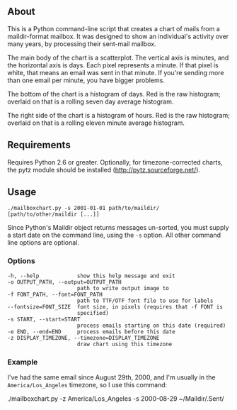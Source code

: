 About
-----

This is a Python command-line script that creates a chart of mails from a maildir-format mailbox. It was designed to show an individual's activity over many years, by processing their sent-mail mailbox.

The main body of the chart is a scatterplot. The vertical axis is minutes, and the horizontal axis is days. Each pixel represents a minute. If that pixel is white, that means an email was sent in that minute. If you're sending more than one email per minute, you have bigger problems. 

The bottom of the chart is a histogram of days. Red is the raw histogram; overlaid on that is a rolling seven day average histogram.

The right side of the chart is a histogram of hours. Red is the raw histogram; overlaid on that is a rolling eleven minute average histogram.


Requirements
------------

Requires Python 2.6 or greater. Optionally, for timezone-corrected charts, the pytz module should be installed (http://pytz.sourceforge.net/).


Usage
-----

    ./mailboxchart.py -s 2001-01-01 path/to/maildir/ [path/to/other/maildir [...]]

Since Python's Maildir object returns messages un-sorted, you must supply a start date on the command line, using the `-s` option. All other command line options are optional.


### Options ###

    -h, --help            show this help message and exit
    -o OUTPUT_PATH, --output=OUTPUT_PATH
                          path to write output image to
    -f FONT_PATH, --font=FONT_PATH
                          path to TTF/OTF font file to use for labels
    --fontsize=FONT_SIZE  font size, in pixels (requires that -f FONT is
                          specified)
    -s START, --start=START
                          process emails starting on this date (required)
    -e END, --end=END     process emails before this date
    -z DISPLAY_TIMEZONE, --timezone=DISPLAY_TIMEZONE
                          draw chart using this timezone


### Example ###

I've had the same email since August 29th, 2000, and I'm usually in the `America/Los_Angeles` timezone, so I use this command:

   ./mailboxchart.py -z America/Los_Angeles -s 2000-08-29 ~/Maildir/.Sent/